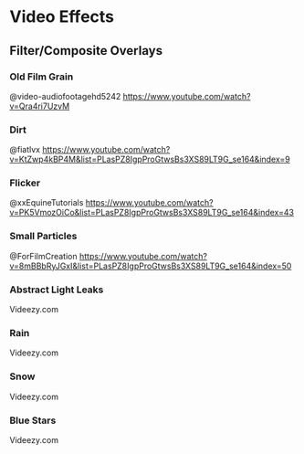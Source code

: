 # Video Effects

## Filter/Composite Overlays

### Old Film Grain

@video-audiofootagehd5242
https://www.youtube.com/watch?v=Qra4ri7UzvM

### Dirt

@fiatlvx
https://www.youtube.com/watch?v=KtZwp4kBP4M&list=PLasPZ8IgpProGtwsBs3XS89LT9G_se164&index=9

### Flicker

@xxEquineTutorials
https://www.youtube.com/watch?v=PK5VmozOiCo&list=PLasPZ8IgpProGtwsBs3XS89LT9G_se164&index=43

### Small Particles

@ForFilmCreation
https://www.youtube.com/watch?v=8mBBbRyJGxI&list=PLasPZ8IgpProGtwsBs3XS89LT9G_se164&index=50

### Abstract Light Leaks

Videezy.com

### Rain

Videezy.com

### Snow

Videezy.com

### Blue Stars

Videezy.com
